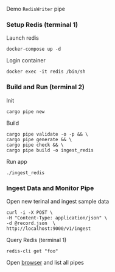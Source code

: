 Demo `RedisWriter` pipe
### Setup Redis (terminal 1)
Launch redis
```
docker-compose up -d
```
Login container
```
docker exec -it redis /bin/sh
```
### Build and Run (terminal 2)
Init
```
cargo pipe new
```
Build
```
cargo pipe validate -o -p && \
cargo pipe generate && \
cargo pipe check && \
cargo pipe build -o ingest_redis
```
Run app
```
./ingest_redis
```
### Ingest Data and Monitor Pipe 
Open new terinal and ingest sample data
```
curl -i -X POST \
-H "Content-Type: application/json" \
-d @record.json  \
http://localhost:9000/v1/ingest
```
Query Redis (terminal 1)
```
redis-cli get "foo"
```
Open [browser](http://localhost:8000/v1/pipe) and list all pipes